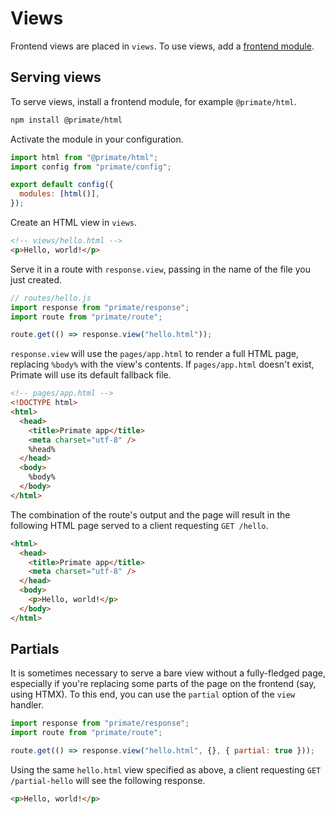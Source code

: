 # Views

Frontend views are placed in `views`. To use views, add a
[frontend module](/docs/frontend).

## Serving views

To serve views, install a frontend module, for example `@primate/html`.

```sh
npm install @primate/html
```

Activate the module in your configuration.

```js
import html from "@primate/html";
import config from "primate/config";

export default config({
  modules: [html()],
});
```

Create an HTML view in `views`.

```html caption=views/hello.html
<!-- views/hello.html -->
<p>Hello, world!</p>
```

Serve it in a route with `response.view`, passing in the name of the file you just created.

```js caption=routes/hello.js
// routes/hello.js
import response from "primate/response";
import route from "primate/route";

route.get(() => response.view("hello.html"));
```

`response.view` will use the `pages/app.html` to render a full HTML page,
replacing `%body%` with the view's contents. If `pages/app.html` doesn't
exist, Primate will use its default fallback file.

```html caption=pages/app.html
<!-- pages/app.html -->
<!DOCTYPE html>
<html>
  <head>
    <title>Primate app</title>
    <meta charset="utf-8" />
    %head%
  </head>
  <body>
    %body%
  </body>
</html>
```

The combination of the route's output and the page will result in the following
HTML page served to a client requesting `GET /hello`.

```html
<html>
  <head>
    <title>Primate app</title>
    <meta charset="utf-8" />
  </head>
  <body>
    <p>Hello, world!</p>
  </body>
</html>
```

## Partials

It is sometimes necessary to serve a bare view without a fully-fledged
page, especially if you're replacing some parts of the page on the frontend
(say, using HTMX). To this end, you can use the `partial` option of the `view`
handler.

```js caption=routes/partial-hello.js
import response from "primate/response";
import route from "primate/route";

route.get(() => response.view("hello.html", {}, { partial: true }));
```

Using the same `hello.html` view specified as above, a client requesting
`GET /partial-hello` will see the following response.

```html caption=response body at GET /partial-hello
<p>Hello, world!</p>
```
